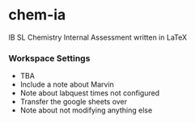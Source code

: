# chem-ia
IB SL Chemistry Internal Assessment written in LaTeX

### Workspace Settings
- TBA
- Include a note about Marvin
- Note about labquest times not configured
- Transfer the google sheets over
- Note about not modifying anything else
